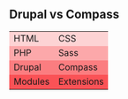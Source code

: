 ## Drupal vs Compass

<table class="comparison">
  <tr class="fragment" style="background-color: rgba(251, 41, 45, 0.2); "><td>HTML</td><td>CSS</td></tr>
  <tr class="fragment" style="background-color: rgba(251, 41, 45, 0.4); "><td>PHP</td><td>Sass</td></tr>
  <tr class="fragment" style="background-color: rgba(251, 41, 45, 0.6); "><td>Drupal</td><td>Compass</td></tr>
  <tr class="fragment" style="background-color: rgba(251, 41, 45, .8); "><td>Modules</td><td>Extensions</td></tr>
</table>
